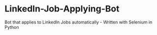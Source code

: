 # LinkedIn-Job-Applying-Bot
Bot that applies to LinkedIn Jobs automatically - Written with Selenium in Python
